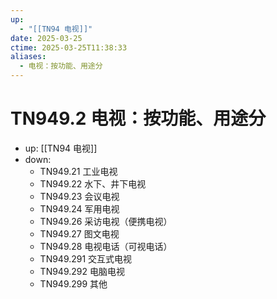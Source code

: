 ```yaml
---
up:
  - "[[TN94 电视]]"
date: 2025-03-25
ctime: 2025-03-25T11:38:33
aliases:
  - 电视：按功能、用途分
---
```


# TN949.2 电视：按功能、用途分

- up: [[TN94 电视]]
- down:	
	- TN949.21 工业电视
	- TN949.22 水下、井下电视
	- TN949.23 会议电视
	- TN949.24 军用电视
	- TN949.26 采访电视（便携电视）
	- TN949.27 图文电视
	- TN949.28 电视电话（可视电话）
	- TN949.291 交互式电视
	- TN949.292 电脑电视
	- TN949.299 其他
	

